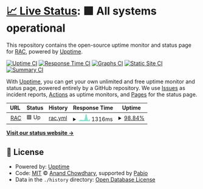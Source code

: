 # [📈 Live Status](https://status.reservoiracademicclasses.org): <!--live status--> **🟩 All systems operational**

This repository contains the open-source uptime monitor and status page for [RAC](https://status.reservoiracademicclasses.org), powered by [Upptime](https://github.com/upptime/upptime).

[![Uptime CI](https://github.com/rezacademic/status/workflows/Uptime%20CI/badge.svg)](https://github.com/rezacademic/status/actions?query=workflow%3A%22Uptime+CI%22)
[![Response Time CI](https://github.com/rezacademic/status/workflows/Response%20Time%20CI/badge.svg)](https://github.com/rezacademic/status/actions?query=workflow%3A%22Response+Time+CI%22)
[![Graphs CI](https://github.com/rezacademic/status/workflows/Graphs%20CI/badge.svg)](https://github.com/rezacademic/status/actions?query=workflow%3A%22Graphs+CI%22)
[![Static Site CI](https://github.com/rezacademic/status/workflows/Static%20Site%20CI/badge.svg)](https://github.com/rezacademic/status/actions?query=workflow%3A%22Static+Site+CI%22)
[![Summary CI](https://github.com/rezacademic/status/workflows/Summary%20CI/badge.svg)](https://github.com/rezacademic/status/actions?query=workflow%3A%22Summary+CI%22)

With [Upptime](https://upptime.js.org), you can get your own unlimited and free uptime monitor and status page, powered entirely by a GitHub repository. We use [Issues](https://github.com/rezacademic/status/issues) as incident reports, [Actions](https://github.com/rezacademic/status/actions) as uptime monitors, and [Pages](https://status.reservoiracademicclasses.org) for the status page.

<!--start: status pages-->
<!-- This summary is generated by Upptime (https://github.com/upptime/upptime) -->
<!-- Do not edit this manually, your changes will be overwritten -->
<!-- prettier-ignore -->
| URL | Status | History | Response Time | Uptime |
| --- | ------ | ------- | ------------- | ------ |
| <img alt="" src="https://icons.duckduckgo.com/ip3/www.reservoiracademicclasses.org.ico" height="13"> [RAC](https://www.reservoiracademicclasses.org) | 🟩 Up | [rac.yml](https://github.com/rezacademic/status/commits/HEAD/history/rac.yml) | <details><summary><img alt="Response time graph" src="./graphs/rac/response-time-week.png" height="20"> 1316ms</summary><br><a href="https://status.reservoiracademicclasses.org/history/rac"><img alt="Response time 1316" src="https://img.shields.io/endpoint?url=https%3A%2F%2Fraw.githubusercontent.com%2Frezacademic%2Fstatus%2FHEAD%2Fapi%2Frac%2Fresponse-time.json"></a><br><a href="https://status.reservoiracademicclasses.org/history/rac"><img alt="24-hour response time 1113" src="https://img.shields.io/endpoint?url=https%3A%2F%2Fraw.githubusercontent.com%2Frezacademic%2Fstatus%2FHEAD%2Fapi%2Frac%2Fresponse-time-day.json"></a><br><a href="https://status.reservoiracademicclasses.org/history/rac"><img alt="7-day response time 1316" src="https://img.shields.io/endpoint?url=https%3A%2F%2Fraw.githubusercontent.com%2Frezacademic%2Fstatus%2FHEAD%2Fapi%2Frac%2Fresponse-time-week.json"></a><br><a href="https://status.reservoiracademicclasses.org/history/rac"><img alt="30-day response time 1316" src="https://img.shields.io/endpoint?url=https%3A%2F%2Fraw.githubusercontent.com%2Frezacademic%2Fstatus%2FHEAD%2Fapi%2Frac%2Fresponse-time-month.json"></a><br><a href="https://status.reservoiracademicclasses.org/history/rac"><img alt="1-year response time 1316" src="https://img.shields.io/endpoint?url=https%3A%2F%2Fraw.githubusercontent.com%2Frezacademic%2Fstatus%2FHEAD%2Fapi%2Frac%2Fresponse-time-year.json"></a></details> | <details><summary><a href="https://status.reservoiracademicclasses.org/history/rac">98.84%</a></summary><a href="https://status.reservoiracademicclasses.org/history/rac"><img alt="All-time uptime 98.84%" src="https://img.shields.io/endpoint?url=https%3A%2F%2Fraw.githubusercontent.com%2Frezacademic%2Fstatus%2FHEAD%2Fapi%2Frac%2Fuptime.json"></a><br><a href="https://status.reservoiracademicclasses.org/history/rac"><img alt="24-hour uptime 100.00%" src="https://img.shields.io/endpoint?url=https%3A%2F%2Fraw.githubusercontent.com%2Frezacademic%2Fstatus%2FHEAD%2Fapi%2Frac%2Fuptime-day.json"></a><br><a href="https://status.reservoiracademicclasses.org/history/rac"><img alt="7-day uptime 98.84%" src="https://img.shields.io/endpoint?url=https%3A%2F%2Fraw.githubusercontent.com%2Frezacademic%2Fstatus%2FHEAD%2Fapi%2Frac%2Fuptime-week.json"></a><br><a href="https://status.reservoiracademicclasses.org/history/rac"><img alt="30-day uptime 98.84%" src="https://img.shields.io/endpoint?url=https%3A%2F%2Fraw.githubusercontent.com%2Frezacademic%2Fstatus%2FHEAD%2Fapi%2Frac%2Fuptime-month.json"></a><br><a href="https://status.reservoiracademicclasses.org/history/rac"><img alt="1-year uptime 98.84%" src="https://img.shields.io/endpoint?url=https%3A%2F%2Fraw.githubusercontent.com%2Frezacademic%2Fstatus%2FHEAD%2Fapi%2Frac%2Fuptime-year.json"></a></details>

<!--end: status pages-->

[**Visit our status website →**](https://status.reservoiracademicclasses.org)

## 📄 License

- Powered by: [Upptime](https://github.com/upptime/upptime)
- Code: [MIT](./LICENSE) © [Anand Chowdhary](https://anandchowdhary.com), supported by [Pabio](https://pabio.com)
- Data in the `./history` directory: [Open Database License](https://opendatacommons.org/licenses/odbl/1-0/)
